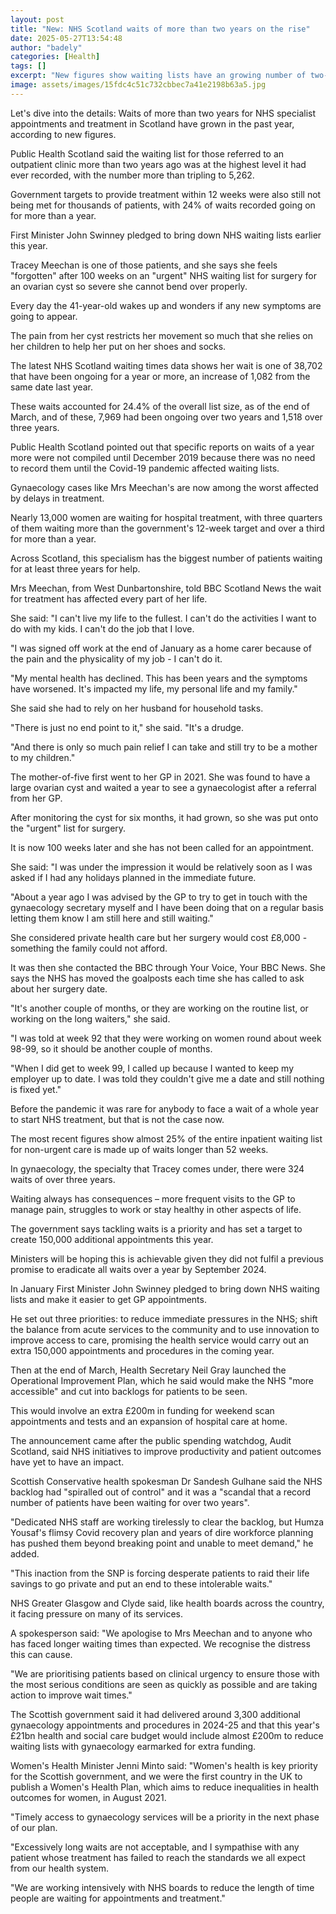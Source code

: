 ```yaml
---
layout: post
title: "New: NHS Scotland waits of more than two years on the rise"
date: 2025-05-27T13:54:48
author: "badely"
categories: [Health]
tags: []
excerpt: "New figures show waiting lists have an growing number of two-year waits for appointments and treatment."
image: assets/images/15fdc4c51c732cbbec7a41e2198b63a5.jpg
---
```


Let's dive into the details: Waits of more than two years for NHS specialist appointments and treatment in Scotland have grown in the past year, according to new figures. 

Public Health Scotland said the waiting list for those referred to an outpatient clinic more than two years ago was at the highest level it had ever recorded, with the number more than tripling to 5,262.

Government targets to provide treatment within 12 weeks were also still not being met for thousands of patients, with 24% of waits recorded going on for more than a year. 

First Minister John Swinney pledged to bring down NHS waiting lists earlier this year. 

Tracey Meechan is one of those patients, and she says she feels "forgotten" after 100 weeks on an "urgent" NHS waiting list for surgery for an ovarian cyst so severe she cannot bend over properly.

Every day the 41-year-old wakes up and wonders if any new symptoms are going to appear.

The pain from her cyst restricts her movement so much that she relies on her children to help her put on her shoes and socks.

The latest NHS Scotland waiting times data shows her wait is one of 38,702 that have been ongoing for a year or more, an increase of 1,082 from the same date last year.

These waits accounted for 24.4% of the overall list size, as of the end of March, and of these, 7,969 had been ongoing over two years and 1,518 over three years.

Public Health Scotland pointed out that specific reports on waits of a year more were not compiled until December 2019 because there was no need to record them until the Covid-19 pandemic affected waiting lists. 

Gynaecology cases like Mrs Meechan's are now among the worst affected by delays in treatment. 

Nearly 13,000 women are waiting for hospital treatment, with three quarters of them waiting more than the government's 12-week target and over a third for more than a year. 

Across Scotland, this specialism has the biggest number of patients waiting for at least three years for help.

Mrs Meechan, from West Dunbartonshire,  told BBC Scotland News the wait for treatment has affected every part of her life.

She said: "I can't live my life to the fullest. I can't do the activities I want to do with my kids. I can't do the job that I love.

"I was signed off work at the end of January as a home carer because of the pain and the physicality of my job - I can't do it.

"My mental health has declined. This has been years and the symptoms have worsened. It's impacted my life, my personal life and my family."

She said she had to rely on her husband for household tasks.

"There is just no end point to it," she said. "It's a drudge.

"And there is only so much pain relief I can take and still try to be a mother to my children."

The mother-of-five first went to her GP in 2021. She was found to have a large ovarian cyst and waited a year to see a gynaecologist after a referral from her GP.

After monitoring the cyst for six months, it had grown, so she was put onto the "urgent" list for surgery.

It is now 100 weeks later and she has not been called for an appointment.

She said: "I was under the impression it would be relatively soon as I was asked if I had any holidays planned in the immediate future. 

"About a year ago I was advised by the GP to try to get in touch with the gynaecology secretary myself and I have been doing that on a regular basis letting them know I am still here and still waiting."

She considered private health care but her surgery would cost £8,000 - something the family could not afford.

It was then she contacted the BBC through Your Voice, Your BBC News. She says the NHS has moved the goalposts each time she has called to ask about her surgery date.

"It's another couple of months, or they are working on the routine list, or working on the long waiters," she said. 

"I was told at week 92 that they were working on women round about week 98-99, so it should be another couple of months.

"When I did get to week 99, I called up because I wanted to keep my employer up to date. I was told they couldn't give me a date and still nothing is fixed yet."

Before the pandemic it was rare for anybody to face a wait of a whole year to start NHS treatment, but that is not the case now.

The most recent figures show almost 25% of the entire inpatient waiting list for non-urgent care is made up of waits longer than 52 weeks.

In gynaecology, the specialty that Tracey comes under, there were 324 waits of over three years.

Waiting always has consequences – more frequent visits to the GP to manage pain, struggles to work or stay healthy in other aspects of life.

The government says tackling waits is a priority and has set a target to create 150,000 additional appointments this year.

Ministers will be hoping this is achievable given they did not fulfil a previous promise to eradicate all waits over a year by September 2024.

In January First Minister John Swinney pledged to bring down NHS waiting lists and make it easier to get GP appointments.

He set out three priorities: to reduce immediate pressures in the NHS; shift the balance from acute services to the community and to use innovation to improve access to care, promising the health service would carry out an extra 150,000 appointments and procedures in the coming year.

Then at the end of March, Health Secretary Neil Gray launched the Operational Improvement Plan, which he said would make the NHS "more accessible" and cut into backlogs for patients to be seen.

This would involve an extra £200m in funding for weekend scan appointments and tests and an expansion of hospital care at home.

The announcement came after the public spending watchdog, Audit Scotland, said NHS initiatives to improve productivity and patient outcomes have yet to have an impact.

Scottish Conservative health spokesman Dr Sandesh Gulhane said the NHS backlog had "spiralled out of control" and it was a "scandal that a record number of patients have been waiting for over two years".

"Dedicated NHS staff are working tirelessly to clear the backlog, but Humza Yousaf's flimsy Covid recovery plan and years of dire workforce planning has pushed them beyond breaking point and unable to meet demand," he added.

"This inaction from the SNP is forcing desperate patients to raid their life savings to go private and put an end to these intolerable waits."

NHS Greater Glasgow and Clyde said, like health boards across the country, it facing pressure on many of its services.

A spokesperson said: "We apologise to Mrs Meechan and to anyone who has faced longer waiting times than expected. We recognise the distress this can cause.

"We are prioritising patients based on clinical urgency to ensure those with the most serious conditions are seen as quickly as possible and are taking action to improve wait times."

The Scottish government said it had delivered around 3,300 additional gynaecology appointments and procedures in 2024-25 and that this year's £21bn health and social care budget would include almost £200m to reduce waiting lists with gynaecology earmarked for extra funding.

Women's Health Minister Jenni Minto said: "Women's health is key priority for the Scottish government, and we were the first country in the UK to publish a Women's Health Plan, which aims to reduce inequalities in health outcomes for women, in August 2021.

"Timely access to gynaecology services will be a priority in the next phase of our plan.

"Excessively long waits are not acceptable, and I sympathise with any patient whose treatment has failed to reach the standards we all expect from our health system. 

"We are working intensively with NHS boards to reduce the length of time people are waiting for appointments and treatment."

